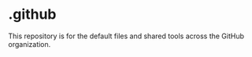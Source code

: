 # .github

This repository is for the default files and shared tools across the GitHub organization.

